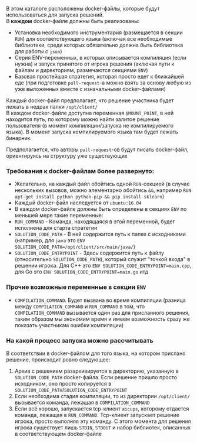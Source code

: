 В этом каталоге расположены docker-файлы, которые будут использоваться для запуска решений.  
В **каждом** docker-файле должны быть реализованы:
 * Установка необходимого инструментария (размещается в секции `RUN`) для соответствующего языка (включая все необходимые библиотеки, среди которых обязательно должна быть библиотека для работы с `json`)
 * Серия ENV-переменных, в которых описывается компиляция (если нужна) и запуск принятого от игрока решения (включая пути к файлам и директориям, размечаются секциями `ENV`)
 * Базовая простейшая стратегия, которая просто едет к ближайшей еде (при подготовке `pull-request`-а можно взять за основу любую из уже выложенных вместе с изначальными docker-файлами)

Каждый docker-файл предполагает, что решение участника будет лежать в недрах папки `/opt/client/`  
В каждом docker-файле доступна переменная `$MOUNT_POINT`, в ней находится путь, по которому можно найти залитое решение пользователя (в момент компиляции/запуска не компилируемого языка). В момент запуска компилируемого языка там будет лежать бинарник.

Предполагается, что авторы `pull-request`-ов будут писать docker-файл, ориентируясь на структуру уже существующих

### Требования к docker-файлам более развернуто:

 * Желательно, на каждый файл обойтись одной `RUN`-секцией (в случае нескольких вызовов, можно элементарно обойтись `&&`, например `RUN apt-get install python python-pip && pip install sklearn`)
 * Каждый docker-файл наследуется от `ubuntu:16.04`
 * В каждом docker-файле должны быть определены в секциях `ENV` по меньшей мере такие переменные:
  * `RUN_COMMAND` - Команда, находящаяся в этой переменной, будет исполнена для старта стратегии
  * `SOLUTION_CODE_PATH` - В ней содержится путь к папке с исходниками (например, для `java` это `ENV SOLUTION_CODE_PATH=/opt/client/src/main/java/`)
  * `SOLUTION_CODE_ENTRYPOINT` - Здесь содержится путь к файлу (относительно `SOLUTION_CODE_PATH`), который служит "точкой входа" в решении игрока. Для C++ это `ENV SOLUTION_CODE_ENTRYPOINT=main.cpp`, для Go это `ENV SOLUTION_CODE_ENTRYPOINT=main.go` итд

### Прочие возможные переменные в секции `ENV`

 * `COMPILATION_COMMAND`. Будет вызвана во время компиляции (разница между `COMPILATION_COMMAND` и `RUN_COMMAND` в том, что `COMPILATION_COMMAND` вызывается один раз для присланного решения, таким образом мы экономим время и имеем возможность сразу же показать участникам ошибки компиляции)

### На какой процесс запуска можно рассчитывать

В соответствии в docker-файлом для того языка, на котором прислано решение, происходит ровно следующее:
1. Архив с решением разархивируется в директорию, указанную в `SOLUTION_CODE_PATH` docker-файла. Если решение пришло просто исходником, оно просто копируется в `SOLUTION_CODE_PATH`/`SOLUTION_CODE_ENTRYPOINT`
2. Если необходима стадия компиляции, то из директории `/opt/client/` вызывается команда, лежащая в `COMPILATION_COMMAND`
3. Если всё хорошо, запускается tcp-клиент `aicups`, которому отдается команда, лежащая в `RUN_COMMAND`. Tcp-клиент запускает решение игрока, просто выполняя эту команду. С этого момента для решения игрока существует лишь `STDIN`, `STDOUT` и набор библиотек, описанных в соответствующем docker-файле
